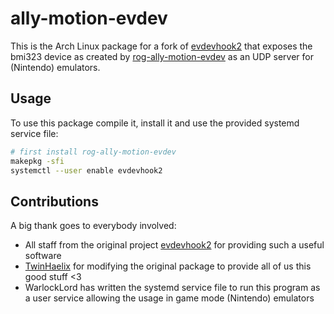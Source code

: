 # ally-motion-evdev
This is the Arch Linux package for a fork of [evdevhook2](https://github.com/v1993/evdevhook2) that exposes the bmi323 device as created by [rog-ally-motion-evdev]() as an UDP server for (Nintendo) emulators.

## Usage
To use this package compile it, install it and use the provided systemd service file:

```sh
# first install rog-ally-motion-evdev
makepkg -sfi
systemctl --user enable evdevhook2
```

## Contributions
A big thank goes to everybody involved:
  - All staff from the original project [evdevhook2](https://github.com/v1993/evdevhook2) for providing such a useful software
  - [TwinHaelix](https://github.com/KWottrich) for modifying the original package to provide all of us this good stuff <3
  - WarlockLord has written the systemd service file to run this program as a user service allowing the usage in game mode (Nintendo) emulators